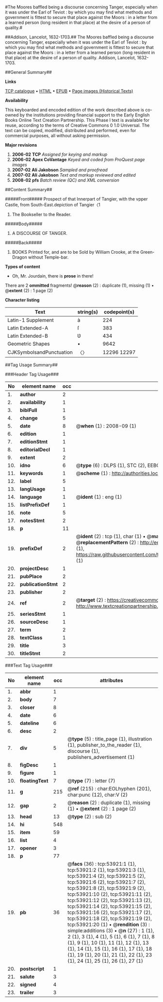 #The Moores baffled being a discourse concerning Tanger, especially when it was under the Earl of Teviot : by which you may find what methods and government is fittest to secure that place against the Moors : in a letter from a learned person (long resident in that place) at the desire of a person of quality.#

##Addison, Lancelot, 1632-1703.##
The Moores baffled being a discourse concerning Tanger, especially when it was under the Earl of Teviot : by which you may find what methods and government is fittest to secure that place against the Moors : in a letter from a learned person (long resident in that place) at the desire of a person of quality.
Addison, Lancelot, 1632-1703.

##General Summary##

**Links**

[TCP catalogue](http://www.ota.ox.ac.uk/tcp/)  • 
[HTML](http://tei.it.ox.ac.uk/tcp/Texts-HTML/free/A26/A26372.html)  • 
[EPUB](http://tei.it.ox.ac.uk/tcp/Texts-EPUB/free/A26/A26372.epub) • 
[Page images (Historical Texts)](https://data.historicaltexts.jisc.ac.uk/view?pubId=eebo-12093267e&pageId=eebo-12093267e-53921-1)

**Availability**

This keyboarded and encoded edition of the
	       work described above is co-owned by the institutions
	       providing financial support to the Early English Books
	       Online Text Creation Partnership. This Phase I text is
	       available for reuse, according to the terms of Creative
	       Commons 0 1.0 Universal. The text can be copied,
	       modified, distributed and performed, even for
	       commercial purposes, all without asking permission.

**Major revisions**

1. __2006-02__ __TCP__ *Assigned for keying and markup*
1. __2006-02__ __Apex CoVantage__ *Keyed and coded from ProQuest page images*
1. __2007-02__ __Ali Jakobson__ *Sampled and proofread*
1. __2007-02__ __Ali Jakobson__ *Text and markup reviewed and edited*
1. __2008-02__ __pfs__ *Batch review (QC) and XML conversion*

##Content Summary##

#####Front#####
Prospect of that Innerpart of Tangier, with the vpper Castle, from South-East.depiction of Tangier〈1
1. The Bookseller to the Reader.

#####Body#####

1. A DISCOURSE OF TANGER.

#####Back#####

1. BOOKS Printed for, and are to be Sold by William Crooke, at the Green-Dragon without Temple-bar.

**Types of content**

  * Oh, Mr. Jourdain, there is **prose** in there!

There are 2 **ommitted** fragments! 
 @__reason__ (2) : duplicate (1), missing (1)  •  @__extent__ (2) : 1 page (2)

**Character listing**


|Text|string(s)|codepoint(s)|
|---|---|---|
|Latin-1 Supplement|à|224|
|Latin Extended-A|ſ|383|
|Latin Extended-B|Ʋ|434|
|Geometric Shapes|▪|9642|
|CJKSymbolsandPunctuation|〈〉|12296 12297|

##Tag Usage Summary##

###Header Tag Usage###

|No|element name|occ|attributes|
|---|---|---|---|
|1.|__author__|2||
|2.|__availability__|1||
|3.|__biblFull__|1||
|4.|__change__|5||
|5.|__date__|8| @__when__ (1) : 2008-09 (1)|
|6.|__edition__|1||
|7.|__editionStmt__|1||
|8.|__editorialDecl__|1||
|9.|__extent__|2||
|10.|__idno__|6| @__type__ (6) : DLPS (1), STC (2), EEBO-CITATION (1), OCLC (1), VID (1)|
|11.|__keywords__|1| @__scheme__ (1) : http://authorities.loc.gov/ (1)|
|12.|__label__|5||
|13.|__langUsage__|1||
|14.|__language__|1| @__ident__ (1) : eng (1)|
|15.|__listPrefixDef__|1||
|16.|__note__|5||
|17.|__notesStmt__|2||
|18.|__p__|11||
|19.|__prefixDef__|2| @__ident__ (2) : tcp (1), char (1)  •  @__matchPattern__ (2) : ([0-9\-]+):([0-9IVX]+) (1), (.+) (1)  •  @__replacementPattern__ (2) : http://eebo.chadwyck.com/downloadtiff?vid=$1&page=$2 (1), https://raw.githubusercontent.com/textcreationpartnership/Texts/master/tcpchars.xml#$1 (1)|
|20.|__projectDesc__|1||
|21.|__pubPlace__|2||
|22.|__publicationStmt__|2||
|23.|__publisher__|2||
|24.|__ref__|2| @__target__ (2) : https://creativecommons.org/publicdomain/zero/1.0/ (1), http://www.textcreationpartnership.org/docs/. (1)|
|25.|__seriesStmt__|1||
|26.|__sourceDesc__|1||
|27.|__term__|2||
|28.|__textClass__|1||
|29.|__title__|3||
|30.|__titleStmt__|2||


###Text Tag Usage###

|No|element name|occ|attributes|
|---|---|---|---|
|1.|__abbr__|1||
|2.|__body__|7||
|3.|__closer__|8||
|4.|__date__|6||
|5.|__dateline__|6||
|6.|__desc__|2||
|7.|__div__|5| @__type__ (5) : title_page (1), illustration (1), publisher_to_the_reader (1), discourse (1), publishers_advertisement (1)|
|8.|__figDesc__|1||
|9.|__figure__|1||
|10.|__floatingText__|7| @__type__ (7) : letter (7)|
|11.|__g__|215| @__ref__ (215) : char:EOLhyphen (201), char:punc (12), char:V (2)|
|12.|__gap__|2| @__reason__ (2) : duplicate (1), missing (1)  •  @__extent__ (2) : 1 page (2)|
|13.|__head__|13| @__type__ (2) : sub (2)|
|14.|__hi__|548||
|15.|__item__|59||
|16.|__list__|4||
|17.|__opener__|3||
|18.|__p__|77||
|19.|__pb__|36| @__facs__ (36) : tcp:53921:1 (1), tcp:53921:2 (1), tcp:53921:3 (1), tcp:53921:4 (2), tcp:53921:5 (2), tcp:53921:6 (2), tcp:53921:7 (2), tcp:53921:8 (2), tcp:53921:9 (2), tcp:53921:10 (2), tcp:53921:11 (2), tcp:53921:12 (2), tcp:53921:13 (2), tcp:53921:14 (2), tcp:53921:15 (2), tcp:53921:16 (2), tcp:53921:17 (2), tcp:53921:18 (2), tcp:53921:19 (2), tcp:53921:20 (1)  •  @__rendition__ (3) : simple:additions (3)  •  @__n__ (27) : 1 (1), 2 (1), 3 (1), 4 (1), 5 (1), 6 (1), 7 (1), 8 (1), 9 (1), 10 (1), 11 (1), 12 (1), 13 (1), 14 (1), 15 (1), 16 (1), 17 (1), 18 (1), 19 (1), 20 (1), 21 (1), 22 (1), 23 (1), 24 (1), 25 (1), 26 (1), 27 (1)|
|20.|__postscript__|1||
|21.|__salute__|3||
|22.|__signed__|4||
|23.|__trailer__|3||
